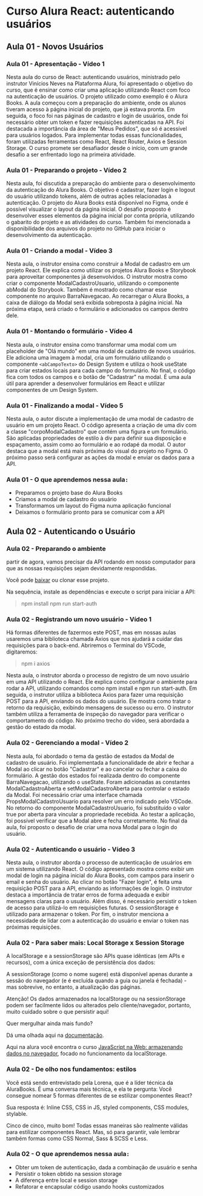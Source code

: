 # Curso Alura React: autenticando usuários

## Aula 01 - Novos Usuários

### Aula 01 - Apresentação - Vídeo 1

Nesta aula do curso de React: autenticando usuários, ministrado pelo instrutor Vinícios Neves na Plataforma Alura, foi apresentado o objetivo do curso, que é ensinar como criar uma aplicação utilizando React com foco na autenticação de usuários. O projeto utilizado como exemplo é o Alura Books. A aula começou com a preparação do ambiente, onde os alunos tiveram acesso à página inicial do projeto, que já estava pronta. Em seguida, o foco foi nas páginas de cadastro e login de usuários, onde foi necessário obter um token e fazer requisições autenticadas na API. Foi destacada a importância da área de "Meus Pedidos", que só é acessível para usuários logados. Para implementar todas essas funcionalidades, foram utilizadas ferramentas como React, React Router, Axios e Session Storage. O curso promete ser desafiador desde o início, com um grande desafio a ser enfrentado logo na primeira atividade.

### Aula 01 - Preparando o projeto - Vídeo 2

Nesta aula, foi discutida a preparação do ambiente para o desenvolvimento da autenticação do Alura Books. O objetivo é cadastrar, fazer login e logout do usuário utilizando tokens, além de outras ações relacionadas à autenticação. O projeto do Alura Books está disponível no Figma, onde é possível visualizar o layout da página inicial. O desafio proposto é desenvolver esses elementos da página inicial por conta própria, utilizando o gabarito do projeto e as atividades do curso. Também foi mencionada a disponibilidade dos arquivos do projeto no GitHub para iniciar o desenvolvimento da autenticação.

### Aula 01 - Criando a modal - Vídeo 3

Nesta aula, o instrutor ensina como construir a Modal de cadastro em um projeto React. Ele explica como utilizar os projetos Alura Books e Storybook para aproveitar componentes já desenvolvidos. O instrutor mostra como criar o componente ModalCadastroUsuario, utilizando o componente abModal do Storybook. Também é mostrado como chamar esse componente no arquivo BarraNavegacao. Ao recarregar o Alura Books, a caixa de diálogo da Modal será exibida sobreposta à página inicial. Na próxima etapa, será criado o formulário e adicionados os campos dentro dele.

### Aula 01 - Montando o formulário - Vídeo 4

Nesta aula, o instrutor ensina como transformar uma modal com um placeholder de "Olá mundo" em uma modal de cadastro de novos usuários. Ele adiciona uma imagem à modal, cria um formulário utilizando o componente `<abCampoTexto>` do Design System e utiliza o hook useState para criar estados locais para cada campo do formulário. No final, o código fica com todos os campos e o botão de "Cadastrar" na modal. É uma aula útil para aprender a desenvolver formulários em React e utilizar componentes de um Design System.

### Aula 01 - Finalizando a modal - Vídeo 5

Nesta aula, o autor discute a implementação de uma modal de cadastro de usuário em um projeto React. O código apresenta a criação de uma div com a classe "corpoModalCadastro" que contém uma figura e um formulário. São aplicadas propriedades de estilo à div para definir sua disposição e espaçamento, assim como ao formulário e ao rodapé da modal. O autor destaca que a modal está mais próxima do visual do projeto no Figma. O próximo passo será configurar as ações da modal e enviar os dados para a API.

### Aula 01 - O que aprendemos nessa aula`:`

- Preparamos o projeto base do Alura Books
- Criamos a modal de cadastro do usuário
- Transformamos um layout do Figma numa aplicação funcional
- Deixamos o formulário pronto para se comunicar com a API

## Aula 02 - Autenticando o Usuário

### Aula 02 - Preparando o ambiente

partir de agora, vamos precisar da API rodando em nosso computador para que as nossas requisições sejam devidamente respondidas.

Você pode [baixar](https://github.com/viniciosneves/api-alurabooks) ou clonar esse projeto.

Na sequência, instale as dependências e execute o script para iniciar a API:

> npm install
> npm run start-auth

### Aula 02 - Registrando um novo usuário - Vídeo 1

Há formas diferentes de fazermos este POST, mas em nossas aulas usaremos uma biblioteca chamada Axios que nos ajudará a cuidar das requisições para o back-end. Abriremos o Terminal do VSCode, digitaremos:
> npm i axios

Nesta aula, o instrutor aborda o processo de registro de um novo usuário em uma API utilizando o React. Ele explica como configurar o ambiente para rodar a API, utilizando comandos como npm install e npm run start-auth. Em seguida, o instrutor utiliza a biblioteca Axios para fazer uma requisição POST para a API, enviando os dados do usuário. Ele mostra como tratar o retorno da requisição, exibindo mensagens de sucesso ou erro. O instrutor também utiliza a ferramenta de inspeção do navegador para verificar o comportamento do código. No próximo trecho do vídeo, será abordada a gestão do estado da modal.

### Aula 02 - Gerenciando a modal - Vídeo 2

Nesta aula, foi abordado o tema da gestão de estados da Modal de cadastro de usuário. Foi implementada a funcionalidade de abrir e fechar a Modal ao clicar no botão "Cadastrar" e ao cancelar ou fechar a caixa do formulário. A gestão dos estados foi realizada dentro do componente BarraNavegacao, utilizando o useState. Foram adicionadas as constantes ModalCadastroAberta e setModalCadastroAberta para controlar o estado da Modal. Foi necessário criar uma interface chamada PropsModalCadastroUsuario para resolver um erro indicado pelo VSCode. No retorno do componente ModalCadastroUsuario, foi substituído o valor true por aberta para vincular a propriedade recebida. Ao testar a aplicação, foi possível verificar que a Modal abre e fecha corretamente. No final da aula, foi proposto o desafio de criar uma nova Modal para o login do usuário.

### Aula 02 - Autenticando o usuário - Vídeo 3

Nesta aula, o instrutor aborda o processo de autenticação de usuários em um sistema utilizando React. O código apresentado mostra como exibir um modal de login na página inicial do Alura Books, com campos para inserir o email e senha do usuário. Ao clicar no botão "Fazer login", é feita uma requisição POST para a API, enviando as informações de login. O instrutor destaca a importância de tratar erros de forma adequada e exibir mensagens claras para o usuário. Além disso, é necessário persistir o token de acesso para utilizá-lo em requisições futuras. O sessionStorage é utilizado para armazenar o token. Por fim, o instrutor menciona a necessidade de lidar com a autenticação do usuário e enviar o token nas próximas requisições.

### Aula 02 - Para saber mais: Local Storage x Session Storage

A localStorage e a sessionStorage são APIs quase idênticas (em APIs e recursos), com a única exceção de persistência dos dados:

A sessionStorage (como o nome sugere) está disponível apenas durante a sessão do navegador (e é excluída quando a guia ou janela é fechada) - mas sobrevive, no entanto, a atualização das páginas.

Atenção!
Os dados armazenados na localStorage ou na sessionStorage podem ser facilmente lidos ou alterados pelo cliente/navegador, portanto, muito cuidado sobre o que persistir aqui!

Quer mergulhar ainda mais fundo?

Dá uma olhada aqui na [documentação](https://developer.mozilla.org/pt-BR/docs/Web/API/Web_Storage_API).

Aqui na alura você encontra o curso [JavaScript na Web: armazenando dados no navegador](https://cursos.alura.com.br/course/javascript-web-armazenando-dados-navegador), focado no funcionamento da localStorage.

### Aula 02 - De olho nos fundamentos: estilos

Você está sendo entrevistado pela Lorena, que é a líder técnica da AluraBooks. É uma conversa mais técnica, e ela te pergunta: Você consegue nomear 5 formas diferentes de se estilizar componentes React?

Sua resposta é:
Inline CSS, CSS in JS, styled components, CSS modules, stylable.

Cinco de cinco, muito bom! Todas essas maneiras são realmente válidas para estilizar componentes React. Mas, só para garantir, vale lembrar também formas como CSS Normal, Sass & SCSS e Less.

### Aula 02 - O que aprendemos nessa aula`:`

- Obter um token de autenticação, dada a combinação de usuário e senha
- Persistir o token obtido na session storage
- A diferença entre local e session storage
- Refatorar e encapsular código usando hooks customizados
